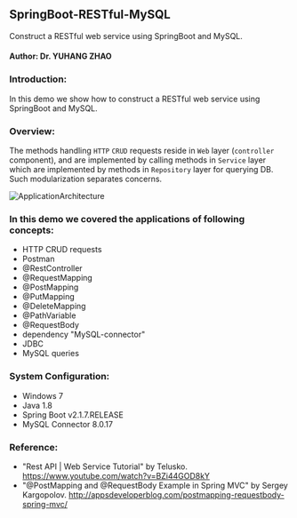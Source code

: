 ## SpringBoot-RESTful-MySQL

Construct a RESTful web service using SpringBoot and MySQL. 

#### Author: Dr. YUHANG ZHAO


### Introduction: 
In this demo we show how to construct a RESTful web service using SpringBoot and MySQL. 


### Overview:
The methods handling `HTTP` `CRUD` requests reside in `Web` layer (`controller` component),
and are implemented by calling methods in `Service` layer
which are implemented by methods in `Repository` layer for querying DB.
Such modularization separates concerns.

![ApplicationArchitecture](https://github.com/yuhang2685/SpringBoot-RESTful-MySQL/blob/master/ApplicationLayers.png)

### In this demo we covered the applications of following concepts:
- HTTP CRUD requests
- Postman
- @RestController
- @RequestMapping
- @PostMapping
- @PutMapping
- @DeleteMapping
- @PathVariable
- @RequestBody
- dependency "MySQL-connector" 
- JDBC
- MySQL queries


### System Configuration:
- Windows 7
- Java 1.8
- Spring Boot v2.1.7.RELEASE
- MySQL Connector 8.0.17


### Reference: 
- "Rest API | Web Service Tutorial" by Telusko. https://www.youtube.com/watch?v=BZi44GOD8kY
- "@PostMapping and @RequestBody Example in Spring MVC" by Sergey Kargopolov. http://appsdeveloperblog.com/postmapping-requestbody-spring-mvc/

